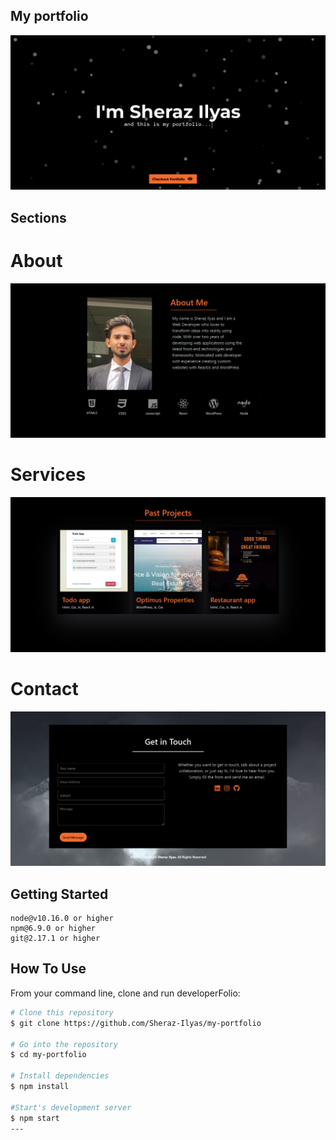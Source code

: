 ## My portfolio

<p align="center">
  <kbd>
<img src="./1.png"></img>
  </kbd>
</p>

## Sections

# About

<p align="center">
  <kbd>
<img src="./2.png"></img>
  </kbd>
</p>

# Services

<p align="center">
  <kbd>
<img src="./3.png"></img>
  </kbd>
</p>

# Contact

<p align="center">
  <kbd>
<img src="./4.png"></img>
  </kbd>
</p>

## Getting Started

```
node@v10.16.0 or higher
npm@6.9.0 or higher
git@2.17.1 or higher
```

## How To Use

From your command line, clone and run developerFolio:

```bash
# Clone this repository
$ git clone https://github.com/Sheraz-Ilyas/my-portfolio

# Go into the repository
$ cd my-portfolio

# Install dependencies
$ npm install

#Start's development server
$ npm start
---
```
